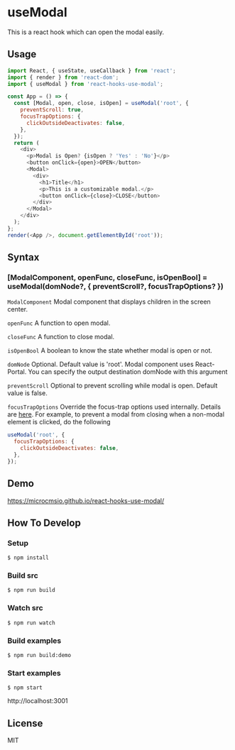 # useModal

This is a react hook which can open the modal easily.

## Usage

```javascript
import React, { useState, useCallback } from 'react';
import { render } from 'react-dom';
import { useModal } from 'react-hooks-use-modal';

const App = () => {
  const [Modal, open, close, isOpen] = useModal('root', {
    preventScroll: true,
    focusTrapOptions: {
      clickOutsideDeactivates: false,
    },
  });
  return (
    <div>
      <p>Modal is Open? {isOpen ? 'Yes' : 'No'}</p>
      <button onClick={open}>OPEN</button>
      <Modal>
        <div>
          <h1>Title</h1>
          <p>This is a customizable modal.</p>
          <button onClick={close}>CLOSE</button>
        </div>
      </Modal>
    </div>
  );
};
render(<App />, document.getElementById('root'));
```

## Syntax

### [ModalComponent, openFunc, closeFunc, isOpenBool] = useModal(domNode?, { preventScroll?, focusTrapOptions? })

`ModalComponent`
Modal component that displays children in the screen center.

`openFunc`
A function to open modal.

`closeFunc`
A function to close modal.

`isOpenBool`
A boolean to know the state whether modal is open or not.

`domNode`
Optional.
Default value is 'root'.
Modal component uses React-Portal.
You can specify the output destination domNode with this argument

`preventScroll`
Optional to prevent scrolling while modal is open.
Default value is false.

`focusTrapOptions`
Override the focus-trap options used internally.
Details are [here](https://github.com/focus-trap/focus-trap#createoptions).
For example, to prevent a modal from closing when a non-modal element is clicked, do the following

```jsx
useModal('root', {
  focusTrapOptions: {
    clickOutsideDeactivates: false,
  },
});
```

## Demo

https://microcmsio.github.io/react-hooks-use-modal/

## How To Develop

### Setup

```
$ npm install
```

### Build src

```
$ npm run build
```

### Watch src

```
$ npm run watch
```

### Build examples

```
$ npm run build:demo
```

### Start examples

```
$ npm start
```

http://localhost:3001

## License

MIT
